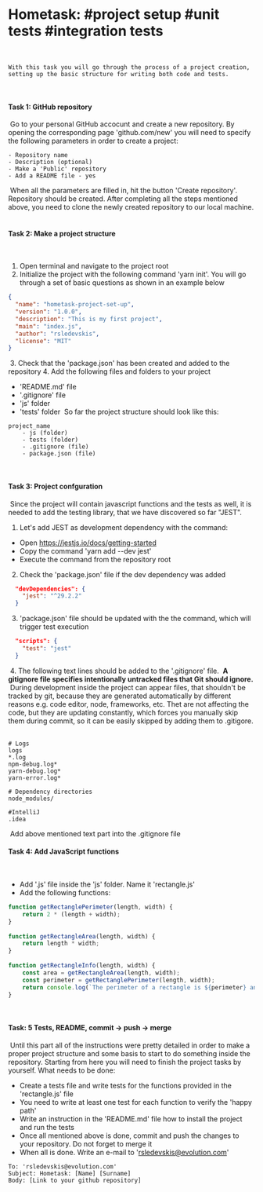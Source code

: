 # Hometask: #project setup #unit tests #integration tests
​
```text
With this task you will go through the process of a project creation, setting up the basic structure for writing both code and tests.
```
​
#### Task 1: GitHub repository
​
Go to your personal GitHub accocunt and create a new repository.
By opening the corresponding page 'github.com/new' you will need to specify the following parameters in order to create a project:
​
```text
- Repository name
- Description (optional)
- Make a 'Public' repository
- Add a README file - yes
```
​
When all the parameters are filled in, hit the button 'Create repository'. Repository should be created.
After completing all the steps mentioned above, you need to clone the newly created repository to our local machine.
​
#### Task 2: Make a project structure
​
1. Open terminal and navigate to the project root
2. Initialize the project with the following command 'yarn init'. You will go through a set of basic questions as shown in an example below
   ​
```json
{
  "name": "hometask-project-set-up",
  "version": "1.0.0",
  "description": "This is my first project",
  "main": "index.js",
  "author": "rsledevskis",
  "license": "MIT"
}
```
​
3. Check that the 'package.json' has been created and added to the repository
4. Add the following files and folders to your project
- 'README.md' file
- '.gitignore' file
- 'js' folder
- 'tests' folder
  ​
  So far the project structure should look like this:
  ​
```text
project_name
    - js (folder)
    - tests (folder)
    - .gitignore (file)
    - package.json (file)
```
​
#### Task 3: Project confguration
​
Since the project will contain javascript functions and the tests as well, it is needed to add the testing library, that we have discovered so far "JEST".
​
1. Let's add JEST as development dependency with the command:
- Open https://jestjs.io/docs/getting-started
- Copy the command 'yarn add --dev jest'
- Execute the command from the repository root
2. Check the 'package.json' file if the dev dependency was added
   ​
```json
  "devDependencies": {
    "jest": "^29.2.2"
  }
```
3. 'package.json' file should be updated with the the command, which will trigger test execution
   ​
```json
  "scripts": {
    "test": "jest"
  }
```
​
4. The following text lines should be added to the '.gitignore' file.
   ​
   **A gitignore file specifies intentionally untracked files that Git should ignore.**
   ​
   During development inside the project can appear files, that shouldn't be tracked by git, because they are generated automatically by different reasons e.g. code editor, node, frameworks, etc. Thet are not affecting the code, but they are updating constantly, which forces you manually skip them during commit, so it can be easily skipped by adding them to .gitigore.
   ​
```text
# Logs
logs
*.log
npm-debug.log*
yarn-debug.log*
yarn-error.log*
​
# Dependency directories
node_modules/
​
#IntelliJ
.idea
```
​
Add above mentioned text part into the .gitignore file
​
#### Task 4: Add JavaScript functions
​
- Add '.js' file inside the 'js' folder. Name it 'rectangle.js'
- Add the following functions:
  ​
```javascript
function getRectanglePerimeter(length, width) {
    return 2 * (length + width);
}
​
function getRectangleArea(length, width) {
    return length * width;
}
​
function getRectangleInfo(length, width) {
    const area = getRectangleArea(length, width);
    const perimeter = getRectanglePerimeter(length, width);
    return console.log(`The perimeter of a rectangle is ${perimeter} and the area is ${area}`)
}
```
​
#### Task: 5 Tests, README, commit -> push -> merge
​
Until this part all of the instructions were pretty detailed in order to make a proper project structure and some basis to start to do something inside the repository. Starting from here you will need to finish the project tasks by yourself. What needs to be done:
​
- Create a tests file and write tests for the functions provided in the 'rectangle.js' file
- You need to write at least one test for each function to verify the 'happy path'
- Write an instruction in the 'README.md' file how to install the project and run the tests
- Once all mentioned above is done, commit and push the changes to your repository. Do not forget to merge it
- When all is done. Write an e-mail to 'rsledevskis@evolution.com'
  ​
```text
To: 'rsledevskis@evolution.com'
Subject: Hometask: [Name] [Surname]
Body: [Link to your github repository]
```
